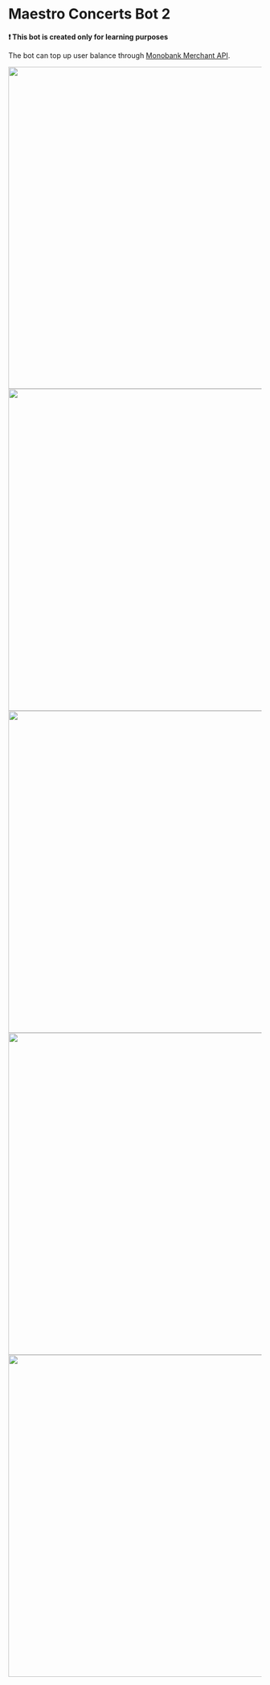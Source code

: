 # Maestro Concerts Bot 2

**❗ This bot is created only for learning purposes**

The bot can top up user balance through [Monobank Merchant API](https://api.monobank.ua/docs/acquiring.html#/paths/~1api~1merchant~1invoice~1create/post).

<img src="https://github.com/user-attachments/assets/365f2ff8-5004-4b7b-9358-6461552012d2" width="640">

<img src="https://github.com/user-attachments/assets/f8d8595d-0f98-4f20-9910-dfb4cacb411a" width="640">

<img src="https://github.com/user-attachments/assets/7d0fb6a4-310a-4c8a-a5fb-7893b65ed8d0" width="640">

<img src="https://github.com/user-attachments/assets/bd02bf8b-8952-4fc0-a754-6e0d376d6023" width="640">

<img src="https://github.com/user-attachments/assets/97dea2f9-aa4b-472a-8a53-416e9f01cc58" width="640">
